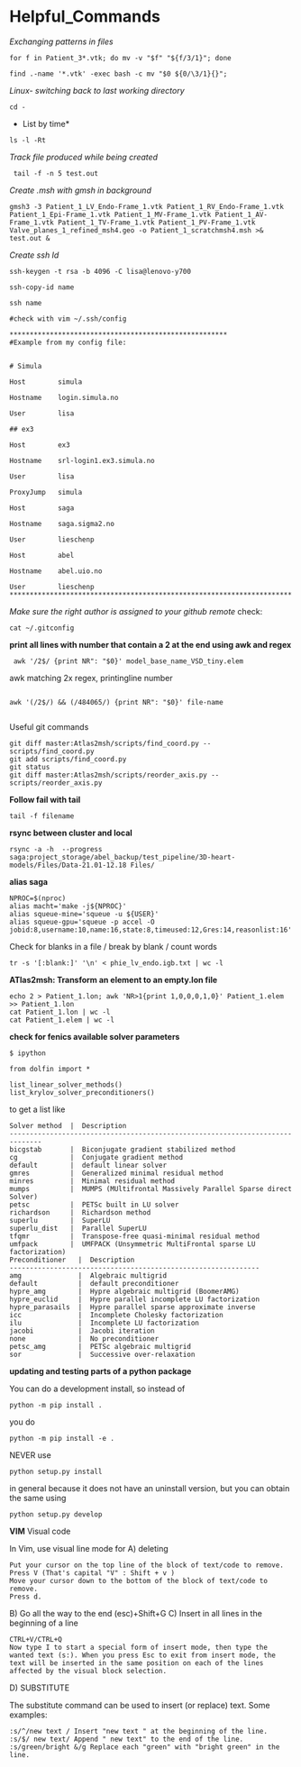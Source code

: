 # Helpful_Commands

*Exchanging patterns in files*

```
for f in Patient_3*.vtk; do mv -v "$f" "${f/3/1}"; done
```
```
find .-name '*.vtk' -exec bash -c mv "$0 ${0/\3/1}{}";
```
*Linux- switching back to last working directory*
```
cd -
```
* List by time*
```
ls -l -Rt
```
*Track file produced while being created*
```
 tail -f -n 5 test.out
```

*Create .msh with gmsh in background*

```
gmsh3 -3 Patient_1_LV_Endo-Frame_1.vtk Patient_1_RV_Endo-Frame_1.vtk Patient_1_Epi-Frame_1.vtk Patient_1_MV-Frame_1.vtk Patient_1_AV-Frame_1.vtk Patient_1_TV-Frame_1.vtk Patient_1_PV-Frame_1.vtk Valve_planes_1_refined_msh4.geo -o Patient_1_scratchmsh4.msh >& test.out &
```
*Create ssh Id*

```
ssh-keygen -t rsa -b 4096 -C lisa@lenovo-y700

ssh-copy-id name

ssh name

#check with vim ~/.ssh/config

******************************************************
#Example from my config file:


# Simula

Host        simula

Hostname    login.simula.no

User        lisa

## ex3

Host        ex3

Hostname    srl-login1.ex3.simula.no

User        lisa

ProxyJump   simula

Host        saga

Hostname    saga.sigma2.no

User        lieschenp

Host        abel

Hostname    abel.uio.no

User        lieschenp
**********************************************************************
```

*Make sure the right author is assigned to your github remote*
check:
```
cat ~/.gitconfig

```
**print all lines with number that contain a 2 at the end using awk and regex**
```
 awk '/2$/ {print NR": "$0}' model_base_name_VSD_tiny.elem
 ```
 awk matching 2x regex, printingline number
 ```
 
 awk '(/2$/) && (/484065/) {print NR": "$0}' file-name
 
 ```
 ```awk '$3 == "2" && $4 == "7" {print NR": "$0}' filename
 ```
 
 Useful git commands
 
 ```
git diff master:Atlas2msh/scripts/find_coord.py -- scripts/find_coord.py
git add scripts/find_coord.py
git status
git diff master:Atlas2msh/scripts/reorder_axis.py -- scripts/reorder_axis.py
```
**Follow fail with tail**

```
tail -f filename
```

**rsync between cluster and local**

```
rsync -a -h  --progress saga:project_storage/abel_backup/test_pipeline/3D-heart-models/Files/Data-21.01-12.18 Files/
```
**alias saga**
```
NPROC=$(nproc)
alias macht='make -j${NPROC}'
alias squeue-mine='squeue -u ${USER}'
alias squeue-gpu='squeue -p accel -O jobid:8,username:10,name:16,state:8,timeused:12,Gres:14,reasonlist:16'
```

Check for blanks in a file / break by blank / count words
```
tr -s '[:blank:]' '\n' < phie_lv_endo.igb.txt | wc -l
```
**ATlas2msh: Transform an element to an empty.lon file**
```
echo 2 > Patient_1.lon; awk 'NR>1{print 1,0,0,0,1,0}' Patient_1.elem >> Patient_1.lon
cat Patient_1.lon | wc -l
cat Patient_1.elem | wc -l
```
**check for fenics available solver parameters**

```
$ ipython
```
```
from dolfin import *

list_linear_solver_methods()
list_krylov_solver_preconditioners()
```
to get a list like

```
Solver method  |  Description
------------------------------------------------------------------------------
bicgstab       |  Biconjugate gradient stabilized method
cg             |  Conjugate gradient method
default        |  default linear solver
gmres          |  Generalized minimal residual method
minres         |  Minimal residual method
mumps          |  MUMPS (MUltifrontal Massively Parallel Sparse direct Solver)
petsc          |  PETSc built in LU solver
richardson     |  Richardson method
superlu        |  SuperLU
superlu_dist   |  Parallel SuperLU
tfqmr          |  Transpose-free quasi-minimal residual method
umfpack        |  UMFPACK (Unsymmetric MultiFrontal sparse LU factorization)
Preconditioner   |  Description
--------------------------------------------------------------
amg              |  Algebraic multigrid
default          |  default preconditioner
hypre_amg        |  Hypre algebraic multigrid (BoomerAMG)
hypre_euclid     |  Hypre parallel incomplete LU factorization
hypre_parasails  |  Hypre parallel sparse approximate inverse
icc              |  Incomplete Cholesky factorization
ilu              |  Incomplete LU factorization
jacobi           |  Jacobi iteration
none             |  No preconditioner
petsc_amg        |  PETSc algebraic multigrid
sor              |  Successive over-relaxation
```


**updating and testing parts of a python package**

You can do a development install, so instead of

```
python -m pip install .
```
you do
```
python -m pip install -e .
```
NEVER use
```
python setup.py install
```
in general because it does not have an uninstall version, but you can obtain the same using
```
python setup.py develop
```


**VIM**
Visual code

In Vim, use visual line mode for
A) deleting

```
Put your cursor on the top line of the block of text/code to remove.
Press V (That's capital "V" : Shift + v )
Move your cursor down to the bottom of the block of text/code to remove.
Press d.
```

B) Go all the way to the end
(esc)+Shift+G
C) Insert in all lines in the beginning of a line
```
CTRL+V/CTRL+Q
Now type I to start a special form of insert mode, then type the wanted text (s:). When you press Esc to exit from insert mode, the text will be inserted in the same position on each of the lines affected by the visual block selection.
```
D) SUBSTITUTE

The substitute command can be used to insert (or replace) text. Some examples:
```
:s/^/new text /	Insert "new text " at the beginning of the line.
:s/$/ new text/	Append " new text" to the end of the line.
:s/green/bright &/g	Replace each "green" with "bright green" in the line.
```


